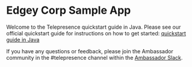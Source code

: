 # Edgey Corp Sample App 

Welcome to the Telepresence quickstart guide in Java. Please see our official quickstart guide for instructions on how to get started: [quickstart guide in Java](https://www.getambassador.io/docs/latest/telepresence/quick-start/qs-java/)

If you have any questions or feedback, please join the Ambassador community in the #telepresence channel within the [Ambassador Slack](a8r.io/slack).